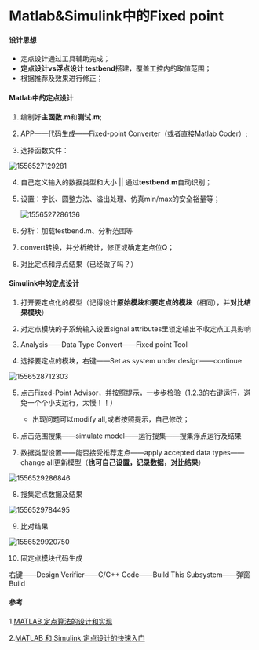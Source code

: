 # Matlab&Simulink中的Fixed point

#### 设计思想

* 定点设计通过工具辅助完成；
* **定点设计vs浮点设计 testbend**搭建，覆盖工控内的取值范围；
* 根据推荐及效果进行修正；

#### Matlab中的定点设计

1. 编制好**主函数.m**和**测试.m**;

2. APP——代码生成——Fixed-point Converter（或者直接Matlab Coder）;

3. 选择函数文件：

![1556527129281](C:\Users\wanggeng\Pictures\typora\1556527129281.png)

4. 自己定义输入的数据类型和大小 || 通过**testbend.m**自动识别；

5. 设置：字长、圆整方法、溢出处理、仿真min/max的安全裕量等；

   ![1556527286136](C:\Users\wanggeng\Pictures\typora\1556527286136.png)

6. 分析：加载testbend.m、分析范围等
7. convert转换，并分析统计，修正或确定定点位Q；
8. 对比定点和浮点结果（已经做了吗？）

#### Simulink中的定点设计

1. 打开要定点化的模型（记得设计**原始模块**和**要定点的模块**（相同），并**对比结果模块**）
2. 对定点模块的子系统输入设置signal attributes里锁定输出不收定点工具影响

3. Analysis——Data Type Convert——Fixed point Tool

4. 选择要定点的模块，右键——Set as system under design——continue

![1556528712303](C:\Users\wanggeng\Pictures\typora\1556528712303.png)

5. 点击Fixed-Point Advisor，并按照提示，一步步检验（1.2.3的右键运行，避免一个个小支运行，太慢！！）
   * 出现问题可以modify all,或者按照提示，自己修改；

6. 点击范围搜集——simulate model——运行搜集——搜集浮点运行及结果

7. 数据类型设置——能否接受推荐定点——apply accepted data types——change all更新模型（**也可自己设置，记录数据，对比结果**）

![1556529286846](C:\Users\wanggeng\Pictures\typora\1556529286846.png)

8. 搜集定点数据及结果

![1556529784495](C:\Users\wanggeng\Pictures\typora\1556529784495.png)

9. 比对结果

![1556529920750](C:\Users\wanggeng\Pictures\typora\1556529920750.png)

10. 固定点模块代码生成

右键——Design Verifier——C/C++ Code——Build This Subsystem——弹窗Build

#### 参考

1.[MATLAB 定点算法的设计和实现](https://ww2.mathworks.cn/videos/introduction-to-fixed-point-algorithm-design-123499.html)

2.[MATLAB 和 Simulink 定点设计的快速入门](https://ww2.mathworks.cn/videos/introduction-to-fixed-point-designer-82572.html?elqsid=1556523042439&potential_use=Student)

